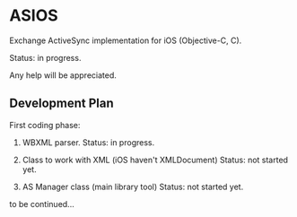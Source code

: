 ASIOS
=====

Exchange ActiveSync implementation for iOS (Objective-C, C).

Status: in progress.

Any help will be appreciated.


Development Plan
----------------

First coding phase:

1) WBXML parser.
Status: in progress.

2) Class to work with XML (iOS haven't XMLDocument)
Status: not started yet.

3) AS Manager class (main library tool)
Status: not started yet.

to be continued...
